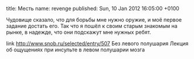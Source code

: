 title: Месть
name: revenge
published: Sun, 10 Jan 2012 16:05:00 +0100

Чудовище сказало, что для борьбы мне нужно оружие, и моё первое задание достать его. Так что я пошёл к своим старым знакомым на рынке, в надежде, что они подскажут мне нужных ребят.

link
  http://www.snob.ru/selected/entry/507
  Без левого полушария
  Лекция об ощущениях при инсульте в левом полушарии мозга
